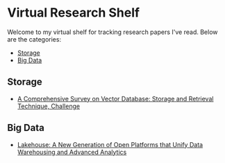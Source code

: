 # Virtual Research Shelf

Welcome to my virtual shelf for tracking research papers I've read. Below are the categories:

- [Storage](./storage)
- [Big Data](./big-data)

## Storage
- [A Comprehensive Survey on Vector Database: Storage and Retrieval Technique, Challenge](./storage/A_Comprehensive_Survey_on_Vector_Database.md)

## Big Data
- [Lakehouse: A New Generation of Open Platforms that Unify Data Warehousing and Advanced Analytics](./big-data/Lakehouse.md)
